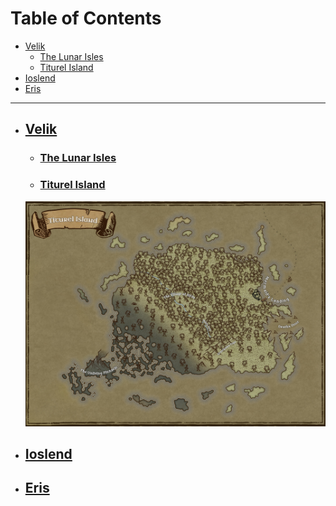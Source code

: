 
# Table of Contents <!-- omit in toc --> 
- [Velik](#velik)
  - [The Lunar Isles](#the-lunar-isles)
  - [Titurel Island](#[titurel-island])
- [Ioslend](#ioslend)
- [Eris](#eris)
  
-----------
* ## [Velik](https://github.com/CGavinMullis/Oliran-Github/tree/main/Atlas/Continental/Velik)

  * ### [The Lunar Isles](https://github.com/CGavinMullis/Oliran-Github/tree/main/Atlas/Continental/Velik/The-Lunar-Isles)
  
  * ### [Titurel Island](https://github.com/CGavinMullis/Oliran-Github/tree/main/Atlas/Continental/Velik/Titurel-Island)

  ![Titurel Island](https://github.com/CGavinMullis/Oliran-Github/blob/main/Atlas/Continental/Velik/Titurel-Island/Titurel-Island.jpg)

* ## [Ioslend](https://github.com/CGavinMullis/Oliran-Github/tree/main/Atlas/Continental/Ioslend)

* ## [Eris](https://github.com/CGavinMullis/Oliran-Github/tree/main/Atlas/Continental/Eris)